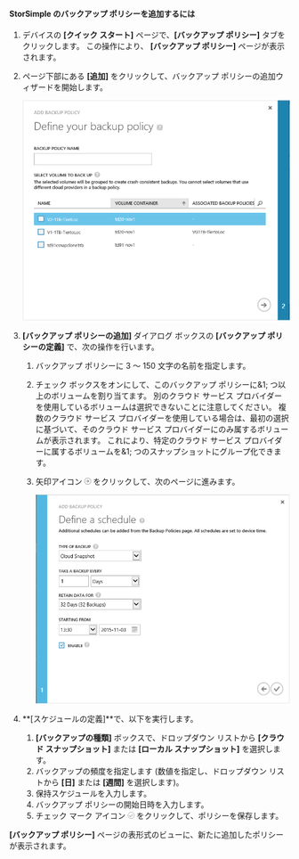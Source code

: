 <!--author=v-sharos last changed: 11/06/15-->

#### <a name="to-add-a-storsimple-backup-policy"></a>StorSimple のバックアップ ポリシーを追加するには
1. デバイスの **[クイック スタート]** ページで、**[バックアップ ポリシー]** タブをクリックします。 この操作により、 **[バックアップ ポリシー]** ページが表示されます。
2. ページ下部にある **[追加]** をクリックして、バックアップ ポリシーの追加ウィザードを開始します。
   
    ![バックアップ ポリシー 1 の追加](./media/storsimple-add-backup-policy-u2/AddBackupPolicy1.png)
3. **[バックアップ ポリシーの追加]** ダイアログ ボックスの **[バックアップ ポリシーの定義]** で、次の操作を行います。
   
   1. バックアップ ポリシーに 3 ～ 150 文字の名前を指定します。
   2. チェック ボックスをオンにして、このバックアップ ポリシーに&1; つ以上のボリュームを割り当てます。 別のクラウド サービス プロバイダーを使用しているボリュームは選択できないことに注意してください。 複数のクラウド サービス プロバイダーを使用している場合は、最初の選択に基づいて、そのクラウド サービス プロバイダーにのみ属するボリュームが表示されます。 これにより、特定のクラウド サービス プロバイダーに属するボリュームを&1; つのスナップショットにグループ化できます。
   3. 矢印アイコン  ![矢印アイコン](./media/storsimple-add-backup-policy-u2/HCS_ArrowIcon-include.png) をクリックして、次のページに進みます。
      
      ![バックアップ ポリシー 2 の追加](./media/storsimple-add-backup-policy-u2/AddBackupPolicy2.png)
4. **[スケジュールの定義]**で、以下を実行します。
   
   1. **[バックアップの種類]** ボックスで、ドロップダウン リストから **[クラウド スナップショット]** または **[ローカル スナップショット]** を選択します。
   2. バックアップの頻度を指定します (数値を指定し、ドロップダウン リストから **[日]** または **[週間]** を選択します)。
   3. 保持スケジュールを入力します。
   4. バックアップ ポリシーの開始日時を入力します。  
   5. チェック マーク アイコン  ![チェック マーク アイコン](./media/storsimple-add-backup-policy-u2/HCS_CheckIcon-include.png) をクリックして、ポリシーを保存します。

**[バックアップ ポリシー]** ページの表形式のビューに、新たに追加したポリシーが表示されます。



<!--HONumber=Jan17_HO4-->


